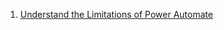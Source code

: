 1. [Understand the Limitations of Power Automate](https://learn.microsoft.com/en-Us/power-automate/limits-and-config)